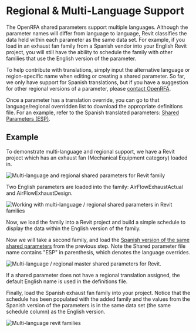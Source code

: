 # Regional & Multi-Language Support

The OpenRFA shared parameters support multiple languages. Although the parameter names will differ from language to language, Revit classifies the data held within each parameter as the same data set. For example, if you load in an exhaust fan family from a Spanish vendor into your English Revit project, you will still have the ability to schedule the family with other families that use the English version of the parameter.

To help contribute with translations, simply input the alternative language or region-specific name when editing or creating a shared parameter. So far, we only have support for Spanish translations, but if you have a suggestion for other regional versions of a parameter, please [contact OpenRFA](http://openrfa.org/contact).

Once a parameter has a translation override, you can go to that language/regional overridden list to download the appropriate definitions file. For an example, refer to the Spanish translated parameters: [Shared Parameters (ESP)](http://openrfa.org/shared-parameters/approved/esp).

## Example

To demonstrate multi-language and regional support, we have a Revit project which has an exhaust fan (Mechanical Equipment category) loaded in.

![Multi-language and regional shared parameters for Revit family](http://openrfa.org/sites/default/files/2017-06-14%2009_15_29-3D%20View_%20View%201%20-%20Exhaust%20Centrifugal%20Fan%20-%20ESP.rfa.png "Multi-language and regional shared parameters for Revit family")

Two English parameters are loaded into the family: AirFlowExhaustActual and AirFlowExhaustDesign.

![Working with multi-language / regional shared parameters in Revit families](http://openrfa.org/sites/default/files/2017-06-14%2009_18_05-Family%20Types.png "Working with multi-language / regional shared parameters in Revit families")

Now, we load the family into a Revit project and build a simple schedule to display the data within the English version of the family.

Now we will take a second family, and load the [Spanish version of the same shared parameters](http://openrfa.org/shared-parameters/approved/esp) from the previous step. Note the Shared parameter file name contains "ESP" in parenthesis, which denotes the language overrides.

![Multi-language / regional master shared parameters for Revit.](http://openrfa.org/sites/default/files/2017-06-14%2009_19_12-Edit%20Shared%20Parameters.png "Multi-language / regional master shared parameters for Revit.")

If a shared parameter does not have a regional translation assigned, the default English name is used in the definitions file.

Finally, load the Spanish exhaust fan family into your project.
Notice that the schedule has been populated with the added family and the values from the Spanish version of the parameters is in the same data set (the same schedule column) as the English version.

![Multi-language revit families](http://openrfa.org/sites/default/files/2017-06-14%2009_28_13-Autodesk%20Revit%202017.2%20-%20%5B3D%20View_%20Fans%20-%20Project1%5D.png "Multi-language Revit families")
